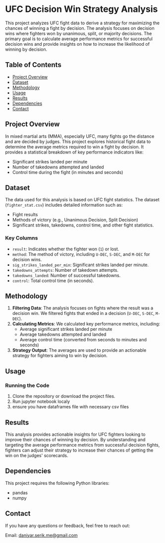 # UFC Decision Win Strategy Analysis

This project analyzes UFC fight data to derive a strategy for maximizing the chances of winning a fight by decision. The analysis focuses on decision wins where fighters won by unanimous, split, or majority decisions. The primary goal is to calculate average performance metrics for successful decision wins and provide insights on how to increase the likelihood of winning by decision.

## Table of Contents
- [Project Overview](#project-overview)
- [Dataset](#dataset)
- [Methodology](#methodology)
- [Usage](#usage)
- [Results](#results)
- [Dependencies](#dependencies)
- [Contact](#contact)

## Project Overview
In mixed martial arts (MMA), especially UFC, many fights go the distance and are decided by judges. This project explores historical fight data to determine the average metrics required to win a fight by decision. It provides a statistical breakdown of key performance indicators like:
- Significant strikes landed per minute
- Number of takedowns attempted and landed
- Control time during the fight (in minutes and seconds)

## Dataset
The data used for this analysis is based on UFC fight statistics. The dataset (`fighter_stat.csv`) includes detailed information such as:
- Fight results
- Methods of victory (e.g., Unanimous Decision, Split Decision)
- Significant strikes, takedowns, control time, and other fight statistics.

### Key Columns
- `result`: Indicates whether the fighter won (`1`) or lost.
- `method`: The method of victory, including `U-DEC`, `S-DEC`, and `M-DEC` for decision wins.
- `sig_strikes_landed_per_min`: Significant strikes landed per minute.
- `takedowns_attempts`: Number of takedown attempts.
- `takedowns_landed`: Number of successful takedowns.
- `control`: Total control time (in seconds).

## Methodology
1. **Filtering Data**: The analysis focuses on fights where the result was a decision win. We filtered fights that ended in a decision (`U-DEC`, `S-DEC`, `M-DEC`).
2. **Calculating Metrics**: We calculated key performance metrics, including:
   - Average significant strikes landed per minute
   - Average takedowns attempted and landed
   - Average control time (converted from seconds to minutes and seconds)
3. **Strategy Output**: The averages are used to provide an actionable strategy for fighters aiming to win by decision.

## Usage
### Running the Code
1. Clone the repository or download the project files.
2. Run jupyter notebook localy
3. ensure you have dataframes file with necessary csv files

## Results
This analysis provides actionable insights for UFC fighters looking to improve their chances of winning by decision. By understanding and targeting the average performance metrics from successful decision fights, fighters can adjust their strategy to increase their chances of getting the win on the judges' scorecards.

## Dependencies
This project requires the following Python libraries:

- pandas
- numpy

## Contact
If you have any questions or feedback, feel free to reach out:

Email: daniyar.serik.me@gmail.com

